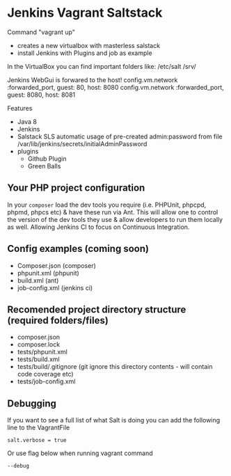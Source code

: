 # Jenkins Vagrant Saltstack

Command "vagrant up"
- creates a new virtualbox with masterless salstack  
- install Jenkins with Plugins and job as example

In the VirtualBox you can find important folders like:
/etc/salt
/srv/

Jenkins WebGui is forwared to the host!
config.vm.network :forwarded_port, guest: 80, host: 8080
config.vm.network :forwarded_port, guest: 8080, host: 8081


Features

* Java 8
* Jenkins
* Salstack SLS automatic usage of pre-created admin:password from file /var/lib/jenkins/secrets/initialAdminPassword
* plugins
  * Github Plugin
  * Green Balls

## Your PHP project configuration

In your `composer` load the dev tools you require (i.e. PHPUnit, phpcpd, phpmd, phpcs etc) & have these run via Ant. This will allow one to control the version of the dev tools they use & allow developers to run them locally as well. Allowing Jenkins CI to focus on Continuous Integration.

## Config examples (coming soon)

* Composer.json (composer)
* phpunit.xml (phpunit)
* build.xml (ant)
* job-config.xml (jenkins ci)

## Recomended project directory structure (required folders/files)

* composer.json
* composer.lock
* tests/phpunit.xml
* tests/build.xml
* tests/build/.gitignore (git ignore this directory contents - will contain code coverage etc)
* tests/job-config.xml

## Debugging

If you want to see a full list of what Salt is doing you can add the following line to the VagrantFile

```
salt.verbose = true
```

Or use flag below when running vagrant command

```
--debug
```

